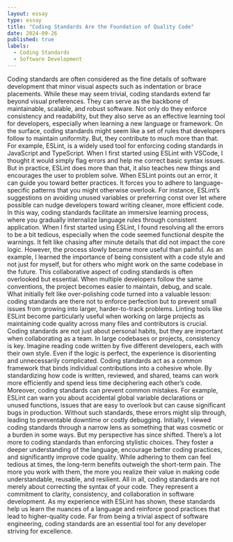 ```yaml
---
layout: essay
type: essay
title: "Coding Standards Are the Foundation of Quality Code"
date: 2024-09-26
published: true
labels:
  - Coding Standards
  - Software Development
---
```


Coding standards are often considered as the fine details of software development that minor visual aspects such as indentation or brace placements. While these may seem trivial, coding standards extend far beyond visual preferences. They can serve as the backbone of maintainable, scalable, and robust software. Not only do they enforce consistency and readability, but they also serve as an effective learning tool for developers, especially when learning a new language or framework.
On the surface, coding standards might seem like a set of rules that developers follow to maintain uniformity. But, they contribute to much more than that. For example, ESLint, is a widely used tool for enforcing coding standards in JavaScript and TypeScript. When I first started using ESLint with VSCode, I thought it would simply flag errors and help me correct basic syntax issues. But in practice, ESLint does more than that, it also teaches new things and encourages the user to problem solve. When ESLint points out an error, it can guide you toward better practices. It forces you to adhere to language-specific patterns that you might otherwise overlook. For instance, ESLint’s suggestions on avoiding unused variables or preferring const over let where possible can nudge developers toward writing cleaner, more efficient code. In this way, coding standards facilitate an immersive learning process, where you gradually internalize language rules through consistent application.
When I first started using ESLint, I found resolving all the errors to be a bit tedious, especially when the code seemed functional despite the warnings. It felt like chasing after minute details that did not impact the core logic. However, the process slowly became more useful than painful. As an example, I learned the importance of being consistent with a code style and not just for myself, but for others who might work on the same codebase in the future. This collaborative aspect of coding standards is often overlooked but essential. When multiple developers follow the same conventions, the project becomes easier to maintain, debug, and scale.
What initially felt like over-polishing code turned into a valuable lesson: coding standards are there not to enforce perfection but to prevent small issues from growing into larger, harder-to-track problems. Linting tools like ESLint become particularly useful when working on large projects as maintaining code quality across many files and contributors is crucial.
Coding standards are not just about personal habits, but they are important when collaborating as a team. In large codebases or projects, consistency is key. Imagine reading code written by five different developers, each with their own style. Even if the logic is perfect, the experience is disorienting and unnecessarily complicated. Coding standards act as a common framework that binds individual contributions into a cohesive whole. By standardizing how code is written, reviewed, and shared, teams can work more efficiently and spend less time deciphering each other’s code.
Moreover, coding standards can prevent common mistakes. For example, ESLint can warn you about accidental global variable declarations or unused functions, issues that are easy to overlook but can cause significant bugs in production. Without such standards, these errors might slip through, leading to preventable downtime or costly debugging.
Initially, I viewed coding standards through a narrow lens as something that was cosmetic or a burden in some ways. But my perspective has since shifted. There’s a lot more to coding standards than enforcing stylistic choices. They foster a deeper understanding of the language, encourage better coding practices, and significantly improve code quality. While adhering to them can feel tedious at times, the long-term benefits outweigh the short-term pain. The more you work with them, the more you realize their value in making code understandable, reusable, and resilient.
All in all, coding standards are not merely about correcting the syntax of your code. They represent a commitment to clarity, consistency, and collaboration in software development. As my experience with ESLint has shown, these standards help us learn the nuances of a language and reinforce good practices that lead to higher-quality code. Far from being a trivial aspect of software engineering, coding standards are an essential tool for any developer striving for excellence.

